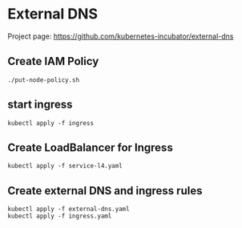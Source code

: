 # External DNS

Project page: https://github.com/kubernetes-incubator/external-dns

## Create IAM Policy
```
./put-node-policy.sh
```

## start ingress
```
kubectl apply -f ingress
```

## Create LoadBalancer for Ingress
```
kubectl apply -f service-l4.yaml
```

## Create external DNS and ingress rules
```
kubectl apply -f external-dns.yaml
kubectl apply -f ingress.yaml
```
